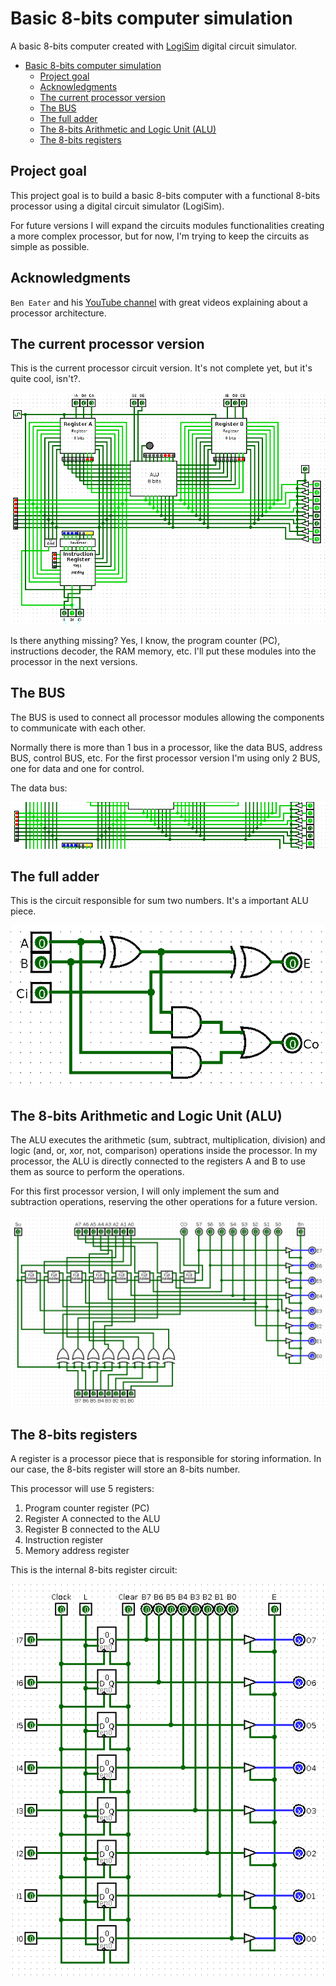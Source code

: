 # Basic 8-bits computer simulation

A basic 8-bits computer created with [LogiSim](http://www.cburch.com/logisim/pt/index.html) digital circuit simulator.

- [Basic 8-bits computer simulation](#basic-8-bits-computer-simulation)
  - [Project goal](#project-goal)
  - [Acknowledgments](#acknowledgments)
  - [The current processor version](#the-current-processor-version)
  - [The BUS](#the-bus)
  - [The full adder](#the-full-adder)
  - [The 8-bits Arithmetic and Logic Unit (ALU)](#the-8-bits-arithmetic-and-logic-unit-alu)
  - [The 8-bits registers](#the-8-bits-registers)

## Project goal

This project goal is to build a basic 8-bits computer with a functional 8-bits processor using a digital circuit simulator (LogiSim).

For future versions I will expand the circuits modules functionalities creating a more complex processor, but for now, I'm trying to keep the circuits as simple as possible.

## Acknowledgments

`Ben Eater` and his [YouTube channel](https://www.youtube.com/user/eaterbc) with great videos explaining about a processor architecture.

## The current processor version

This is the current processor circuit version. It's not complete yet, but it's quite cool, isn't?.

![The processor](images/processor.png)

Is there anything missing? Yes, I know, the program counter (PC), instructions decoder, the RAM memory, etc. I'll put these modules into the processor in the next versions.

## The BUS

The BUS is used to connect all processor modules allowing the components to communicate with each other.

Normally there is more than 1 bus in a processor, like the data BUS, address BUS, control BUS, etc. For the first processor version I'm using only 2 BUS, one for data and one for control.

The data bus:

![The data bus](images/data_bus.png)

## The full adder

This is the circuit responsible for sum two numbers. It's a important ALU piece.

![The full adder](images/full_adder.png)

## The 8-bits Arithmetic and Logic Unit (ALU)

The ALU executes the arithmetic (sum, subtract, multiplication, division) and logic (and, or, xor, not, comparison) operations inside the processor. In my processor, the ALU is directly connected to the registers A and B to use them as source to perform the operations.

For this first processor version, I will only implement the sum and subtraction operations, reserving the other operations for a future version.

![The ALU](images/alu_8bits.png)

## The 8-bits registers

A register is a processor piece that is responsible for storing information. In our case, the 8-bits register will store an 8-bits number.

This processor will use 5 registers: 
1) Program counter register (PC)
2) Register A connected to the ALU
3) Register B connected to the ALU
4) Instruction register
5) Memory address register

This is the internal 8-bits register circuit:

![The 8-bits register circuit](images/register_8bits.png)
